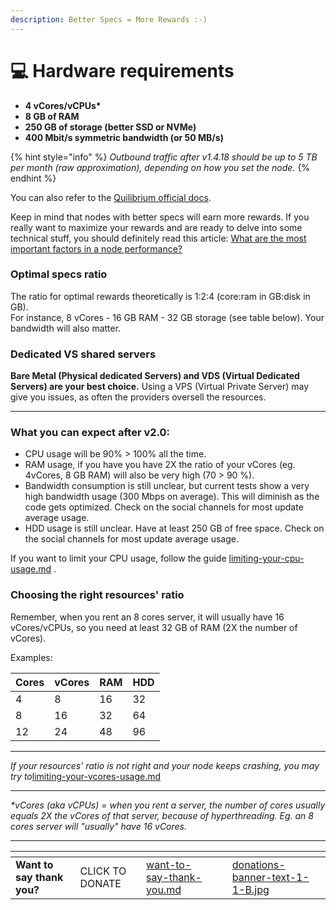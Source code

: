 ```yaml
---
description: Better Specs = More Rewards :-)
---
```


# 💻 Hardware requirements

* **4 vCores/vCPUs\***
* **8 GB of RAM**
* **250 GB of storage (better SSD or NVMe)**
* **400 Mbit/s symmetric bandwidth (or 50 MB/s)**

{% hint style="info" %}
_Outbound traffic after v1.4.18 should be up to 5 TB per month (raw approximation), depending on how you set the node._
{% endhint %}

You can also refer to the [Quilibrium official docs](https://quilibrium.com/docs/noderunning).

Keep in mind that nodes with better specs will earn more rewards. If you really want to maximize your rewards and are ready to delve into some technical stuff, you should definitely read this article: [What are the most important factors in a node performance?](https://docs.quilibrium.one/start/v/wiki/technical/what-are-the-most-important-factors-in-a-node-performance)

### Optimal specs ratio

The ratio for optimal rewards theoretically is  1:2:4 (core:ram in GB:disk in GB). \
For instance, 8 vCores - 16 GB RAM - 32 GB storage (see table below). Your bandwidth will also matter.

### Dedicated VS shared servers

**Bare Metal (Physical dedicated Servers) and VDS (Virtual Dedicated Servers) are your best choice.** Using a VPS (Virtual Private Server) may give you issues, as often the providers oversell the resources.

***

### What you can expect after v2.0:

* CPU usage will be 90% > 100% all the time.
* RAM usage, if you have you have 2X the ratio of your vCores (eg. 4vCores, 8 GB RAM) will also be very high (70 > 90 %).
* Bandwidth consumption is still unclear, but current tests show a very high bandwidth usage (300 Mbps on average). This will diminish as the code gets optimized. Check on the social channels for most update average usage.
* HDD usage is still unclear. Have at least 250 GB of free space.  Check on the social channels for most update average usage.

If you want to limit your CPU usage, follow the guide  [limiting-your-cpu-usage.md](tutorials/node/managing-your-system-resources/limiting-your-cpu-usage.md "mention") .

### Choosing the right resources' ratio

Remember, when you rent an 8 cores server, it will usually have 16 vCores/vCPUs, so you need at least 32 GB of RAM (2X the number of vCores).&#x20;

Examples:

| Cores | vCores | RAM | HDD |
| ----- | ------ | --- | --- |
| 4     | 8      | 16  | 32  |
| 8     | 16     | 32  | 64  |
| 12    | 24     | 48  | 96  |

***

_If your resources' ratio is not right and your node keeps crashing, you may try to_[limiting-your-vcores-usage.md](tutorials/node/managing-your-system-resources/limiting-your-vcores-usage.md "mention")

***

_\*vCores (aka vCPUs) = when you rent a server, the number of cores usually equals 2X the vCores of that server, because of hyperthreading. Eg. an 8 cores server will "usually" have 16 vCores._

***

<table data-card-size="large" data-column-title-hidden data-view="cards" data-full-width="false"><thead><tr><th></th><th></th><th data-hidden data-card-target data-type="content-ref"></th><th data-hidden></th><th data-hidden data-card-cover data-type="files"></th></tr></thead><tbody><tr><td><strong>Want to say thank you?</strong></td><td>CLICK TO DONATE</td><td><a href="want-to-say-thank-you.md">want-to-say-thank-you.md</a></td><td></td><td><a href=".gitbook/assets/donations-banner-text-1-1-B.jpg">donations-banner-text-1-1-B.jpg</a></td></tr></tbody></table>
